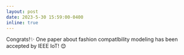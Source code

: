 ```yaml
---
layout: post
date: 2023-5-30 15:59:00-0400
inline: true
---
```

Congrats!:sparkles: One paper about  fashion compatIbility modeling has been accepted by IEEE IoT! :blush:
